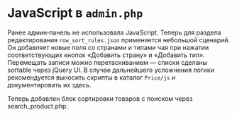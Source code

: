 # JavaScript в `admin.php`

Ранее админ‑панель не использовала JavaScript. Теперь для раздела редактирования
`row_sort_rules.json` применяется небольшой сценарий. Он добавляет новые поля со
странами и типами чая при нажатии соответствующих кнопок «Добавить страну» и
«Добавить тип». Перемещать записи можно перетаскиванием — списки сделаны
sortable через jQuery UI. В случае дальнейшего усложнения логики рекомендуется
выносить скрипты в каталог `Price/js` и документировать их здесь.

Теперь добавлен блок сортировки товаров с поиском через search_product.php.
